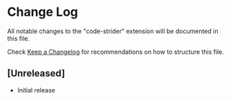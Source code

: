 # Change Log

All notable changes to the "code-strider" extension will be documented in this file.

Check [Keep a Changelog](http://keepachangelog.com/) for recommendations on how to structure this file.

## [Unreleased]

- Initial release